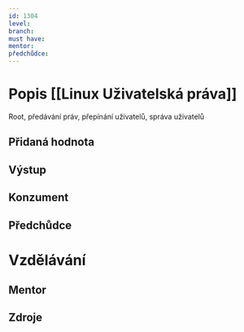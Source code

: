 ```yaml
---
id: 1304
level: 
branch: 
must have: 
mentor: 
předchůdce: 
---
```



# Popis [[Linux Uživatelská práva]]
Root, předávání práv, přepínání uživatelů, správa uživatelů

## Přidaná hodnota


## Výstup


## Konzument


## Předchůdce


# Vzdělávání


## Mentor


## Zdroje